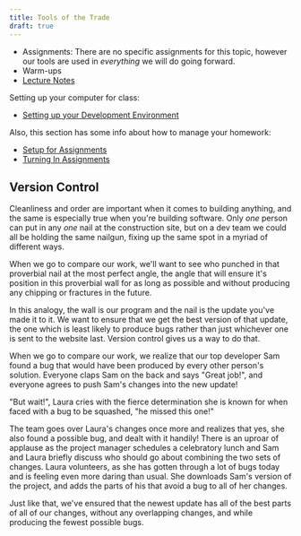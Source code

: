 ```yaml
---
title: Tools of the Trade
draft: true
---
```


- Assignments: There are no specific assignments for this topic, however our tools are used in _everything_ we will do going forward.
- Warm-ups
- [Lecture Notes](./lecture-notes)

Setting up your computer for class:

- [Setting up your Development Environment](./environment-setup)

Also, this section has some info about how to manage your homework:

- [Setup for Assignments](./assignment-setup)
- [Turning In Assignments](./assignment-turn-in)

## Version Control

<!-- I guess I can't really explain it very well except by analogy and example -->

Cleanliness and order are important when it comes to building anything, and the same is especially true when you're building software. Only _one_ person can put in any _one_ nail at the construction site, but on a dev team we could all be holding the same nailgun, fixing up the same spot in a myriad of different ways.

When we go to compare our work, we'll want to see who punched in that proverbial nail at the most perfect angle, the angle that will ensure it's position in this proverbial wall for as long as possible and without producing any chipping or fractures in the future.

In this analogy, the wall is our program and the nail is the update you've made it to it. We want to ensure that we get the best version of that update, the one which is least likely to produce bugs rather than just whichever one is sent to the website last. Version control gives us a way to do that.

When we go to compare our work, we realize that our top developer Sam found a bug that would have been produced by every other person's solution. Everyone claps Sam on the back and says "Great job!", and everyone agrees to push Sam's changes into the new update!

"But wait!", Laura cries with the fierce determination she is known for when faced with a bug to be squashed, "he missed this one!"

The team goes over Laura's changes once more and realizes that yes, she also found a possible bug, and dealt with it handily! There is an uproar of applause as the project manager schedules a celebratory lunch and Sam and Laura briefly discuss who should go about combining the two sets of changes. Laura volunteers, as she has gotten through a lot of bugs today and is feeling even more daring than usual. She downloads Sam's version of the project, and adds the parts of his that avoid a bug to all of her changes.

Just like that, we've ensured that the newest update has all of the best parts of all of our changes, without any overlapping changes, and while producing the fewest possible bugs.

